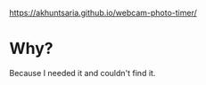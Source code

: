 https://akhuntsaria.github.io/webcam-photo-timer/

# Why?
Because I needed it and couldn't find it.
